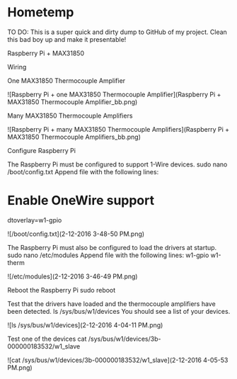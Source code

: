 # Hometemp

TO DO: This is a super quick and dirty dump to GitHub of my project.  Clean this bad boy up and make it presentable!

Raspberry Pi + MAX31850

Wiring

One MAX31850 Thermocouple Amplifier

![Raspberry Pi + one MAX31850 Thermocouple Amplifier](Raspberry Pi + MAX31850 Thermocouple Amplifier_bb.png)

Many MAX31850 Thermocouple Amplifiers
 
![Raspberry Pi + many MAX31850 Thermocouple Amplifiers](Raspberry Pi + MAX31850 Thermocouple Amplifiers_bb.png)

Configure Raspberry Pi

The Raspberry Pi must be configured to support 1-Wire devices.
sudo nano /boot/config.txt
Append file with the following lines:
# Enable OneWire support
dtoverlay=w1-gpio

![/boot/config.txt](2-12-2016 3-48-50 PM.png)

The Raspberry Pi must also be configured to load the drivers at startup.
sudo nano /etc/modules
Append file with the following lines:
w1-gpio
w1-therm

![/etc/modules](2-12-2016 3-46-49 PM.png)

Reboot the Raspberry Pi
sudo reboot

Test that the drivers have loaded and the thermocouple amplifiers have been detected.
ls /sys/bus/w1/devices
You should see a list of your devices.

![ls /sys/bus/w1/devices](2-12-2016 4-04-11 PM.png)

Test one of the devices
cat /sys/bus/w1/devices/3b-000000183532/w1_slave
 
![cat /sys/bus/w1/devices/3b-000000183532/w1_slave](2-12-2016 4-05-53 PM.png)
